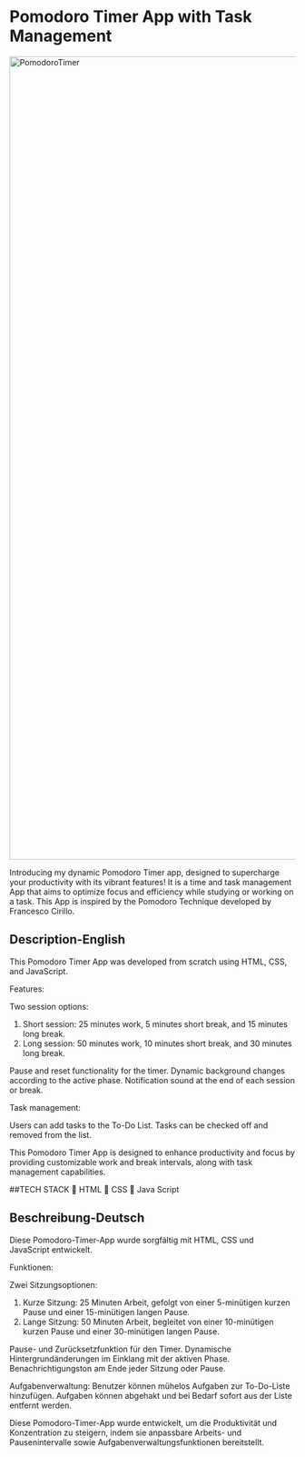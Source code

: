 # Pomodoro Timer App with Task Management

<img width="1414" alt="PomodoroTimer" src="https://github.com/maissadahmani/pomodorotimer/assets/160016532/125d4f1f-519c-4a46-bb02-3f473a0922eb">

Introducing my dynamic Pomodoro Timer app, designed to supercharge your productivity with its vibrant features! It is a time and task management App that aims to optimize focus and efficiency while studying or working on a task.
This App is inspired by the Pomodoro Technique developed by Francesco Cirillo.


## Description-English
This Pomodoro Timer App was developed from scratch using HTML, CSS, and JavaScript.

Features:

Two session options:
1. Short session: 25 minutes work, 5 minutes short break, and 15 minutes long break.
2. Long session: 50 minutes work, 10 minutes short break, and 30 minutes long break.
   
Pause and reset functionality for the timer.
Dynamic background changes according to the active phase.
Notification sound at the end of each session or break.

Task management:

Users can add tasks to the To-Do List.
Tasks can be checked off and removed from the list.

This Pomodoro Timer App is designed to enhance productivity and focus by providing customizable work and break intervals, along with task management capabilities.

##TECH STACK
👾 HTML
👾 CSS
👾 Java Script


## Beschreibung-Deutsch

Diese Pomodoro-Timer-App wurde sorgfältig mit HTML, CSS und JavaScript entwickelt.

Funktionen:

Zwei Sitzungsoptionen:
1. Kurze Sitzung: 25 Minuten Arbeit, gefolgt von einer 5-minütigen kurzen Pause und einer 15-minütigen langen Pause.
2. Lange Sitzung: 50 Minuten Arbeit, begleitet von einer 10-minütigen kurzen Pause und einer 30-minütigen langen Pause.

Pause- und Zurücksetzfunktion für den Timer.
Dynamische Hintergrundänderungen im Einklang mit der aktiven Phase.
Benachrichtigungston am Ende jeder Sitzung oder Pause.

Aufgabenverwaltung:
Benutzer können mühelos Aufgaben zur To-Do-Liste hinzufügen.
Aufgaben können abgehakt und bei Bedarf sofort aus der Liste entfernt werden.

Diese Pomodoro-Timer-App wurde entwickelt, um die Produktivität und Konzentration zu steigern, indem sie anpassbare Arbeits- und Pausenintervalle sowie Aufgabenverwaltungsfunktionen bereitstellt.
